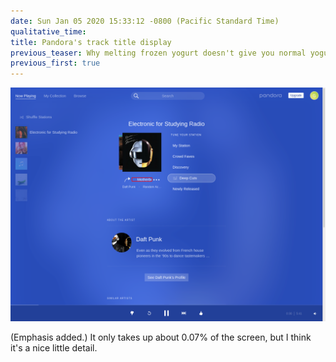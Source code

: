 ```yaml
---
date: Sun Jan 05 2020 15:33:12 -0800 (Pacific Standard Time)
qualitative_time: 
title: Pandora's track title display
previous_teaser: Why melting frozen yogurt doesn't give you normal yogurt
previous_first: true
---
```

![](/assets/2020/pandora-track-title.png)

(Emphasis added.)
It only takes up about 0.07% of the screen, but I think it's a nice little detail.

